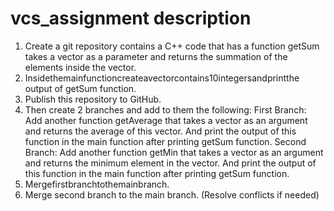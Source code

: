 # vcs_assignment description

1. Create a git repository contains a C++ code that has a function getSum takes a vector as a parameter and returns the summation of the elements inside the vector.
2. Insidethemainfunctioncreateavectorcontains10integersandprintthe output of getSum function.
3. Publish this repository to GitHub.
4. Then create 2 branches and add to them the following:
First Branch:
Add another function getAverage that takes a vector as an argument and returns the average of this vector. And print the output of this function in the main function after printing getSum function.
Second Branch:
Add another function getMin that takes a vector as an argument and returns the minimum element in the vector. And print the output of this function in the main function after printing getSum function.
5. Mergefirstbranchtothemainbranch.
6. Merge second branch to the main branch. (Resolve conflicts if needed)
